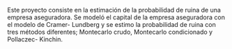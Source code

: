 Este proyecto consiste en la estimación de la probabilidad de ruina de una empresa aseguradora. Se modeló el
capital de la empresa aseguradora con el modelo de Cramer- Lundberg y se estimo la probabilidad de ruina con tres
métodos diferentes; Montecarlo crudo, Montecarlo condicionado y Pollaczec- Kinchin.
 

